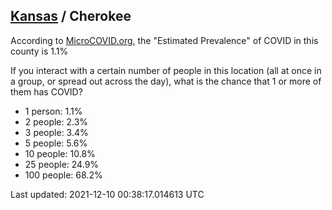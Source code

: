 
## [Kansas](/united-states/kansas) / Cherokee

According to [MicroCOVID.org](http://microcovid.org),
the "Estimated Prevalence" of COVID in this county is 1.1%

If you interact with a certain number of people in this location
(all at once in a group, or spread out across the day), what is the chance that
1 or more of them has COVID?

- 1 person: 1.1%
- 2 people: 2.3%
- 3 people: 3.4%
- 5 people: 5.6%
- 10 people: 10.8%
- 25 people: 24.9%
- 100 people: 68.2%

Last updated: 2021-12-10 00:38:17.014613 UTC
